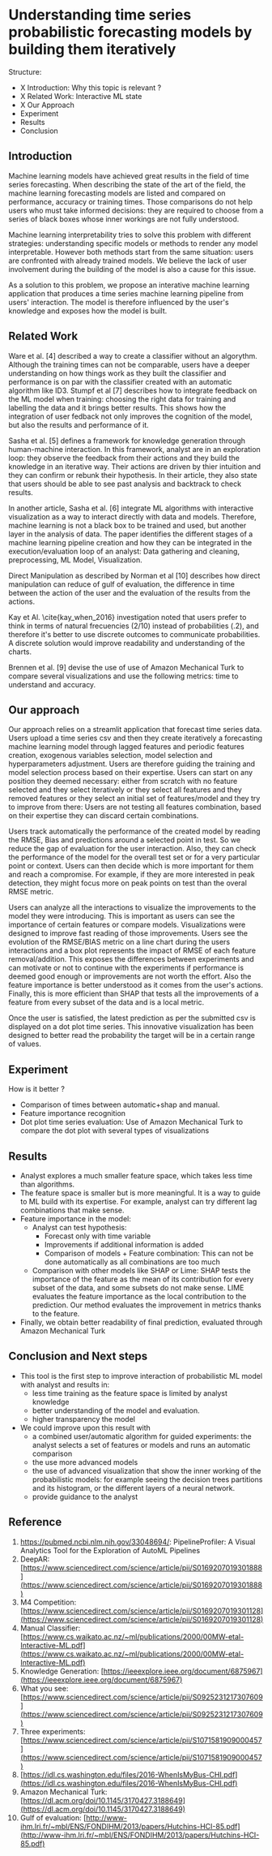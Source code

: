 # Understanding time series probabilistic forecasting models by building them iteratively

Structure:
- X Introduction: Why this topic is relevant ?
- X Related Work: Interactive ML state
- X Our Approach
- Experiment
- Results
- Conclusion

## Introduction

Machine learning models have achieved great results in the field of time series forecasting. When describing the state of the art of the field, the machine learning forecasting models are listed and compared on performance, accuracy or training times. Those comparisons do not help users who must take informed decisions: they are required to choose from a series of black boxes whose inner workings are not fully understood.

Machine learning interpretability tries to solve this problem with different strategies: understanding specific models or methods to render any model interpretable. However both methods start from the same situation: users are confronted with already trained models.
We believe the lack of user involvement during the building of the model is also a cause for this issue.

As a solution to this problem, we propose an interative machine learning application that produces a time series machine learning pipeline from users' interaction. The model is therefore influenced by the user's knowledge and exposes how the model is built.
## Related Work

Ware et al. [4] described a way to create a classifier without an algorythm. Although the training times can not be comparable, users have a deeper understanding on how things work as they built the classifier and performance is on par with the classifier created with an automatic algorithm like ID3. Stumpf et al [7] describes how to integrate feedback on the ML model when training: choosing the right data for training and labelling the data and it brings better results. This shows how the integration of user fedback not only improves the cognition of the model, but also the results and performance of it.

Sasha et al. [5] defines a framework for knowledge generation through human-machine interaction. In this framework, analyst are in an exploration loop: they observe the feedback from their actions and they build the knowledge in an iterative way. Their actions are driven by thier intuition and they can confirm or rebunk their hypothesis. In their article, they also state that users should be able to see past analysis and backtrack to check results. 

In another article, Sasha et al. [6] integrate ML algorithms with interactive visualization as a way to interact directly with data and models. Therefore, machine learning is not a black box to be trained and used, but another layer in the analysis of data. The paper identifies the different stages of a machine learning pipeline creation and how they can be integrated in the execution/evaluation loop of an analyst: Data gathering and cleaning, preprocessing, ML Model, Visualization.

Direct Manipulation as described by Norman et al [10] describes how direct manipulation can reduce of gulf of evaluation, the difference in time between the action of the user and the evaluation of the results from the actions.

Kay et Al. \cite{kay_when_2016} investigation noted that users prefer to think in terms of natural frecuencies (2/10) instead  of probabilities (.2), and therefore it's better to use discrete outcomes to communicate probabilities. A discrete solution would improve readability and understanding of the charts.

Brennen et al. [9] devise the use of use of Amazon Mechanical Turk to compare several visualizations and use the following metrics: time to understand and accuracy.
## Our approach

Our approach relies on a streamlit application that forecast time series data. Users upload a time series csv and then they create iteratively a forecasting machine learning model through lagged features and periodic features creation, exogenous variables selection, model selection and hyperparameters adjustment. 
Users are therefore guiding the training and model selection process based on their expertise. Users can start on any position they deemed necessary: either from scratch with no feature selected and they select iteratively or they select all features and they removed features or they select an initial set of features/model and they try to improve from there: Users are not testing all features combination, based on their expertise they can discard certain combinations.

Users track automatically the performance of the created model by reading the RMSE, Bias and predictions around a selected point in test. So we reduce the gap of evaluation for the user interaction. Also, they can check the performance of the model for the overall test set or for a very particular point or context. Users can then decide which is more important for them and reach a compromise. For example, if they are more interested in peak detection, they might focus more on peak points on test than the overal RMSE metric.

Users can analyze all the interactions to visualize the improvements to the model they were introducing. This is important as users can see the importance of certain features or compare models.
Visualizations were designed to improve fast reading of those improvements. Users see the evolution of the RMSE/BIAS metric on a line chart during the users interactions and a box plot represents the impact of RMSE of each feature removal/addition.
This exposes the differences between experiments and can motivate or not to continue with the experiments if performance is deemed good enough or improvements are not worth the effort. Also the feature importance is better understood as it comes from the user's actions. Finally, this is more efficient than SHAP that tests all the improvements of a feature from every subset of the data and is a local metric.

Once the user is satisfied, the latest prediction as per the submitted csv is displayed on a dot plot time series. This innovative visualization has been designed to better read the probability the target will be in a certain range of values. 

## Experiment

How is it better ?

- Comparison of times between automatic+shap and manual.
- Feature importance recognition
- Dot plot time series evaluation: Use of Amazon Mechanical Turk to compare the dot plot with several types of visualizations
## Results

- Analyst explores a much smaller feature space, which takes less time than algorithms.
- The feature space is smaller but is more meaningful. It is a way to guide to ML build with its expertise. For example, analyst can try different lag combinations that make sense.
- Feature importance in the model:
    - Analyst can test hypothesis:
        - Forecast only with time variable
        - Improvements if additional information is added
        - Comparison of models + Feature combination: This can not be done automatically as all combinations are too much
    - Comparison with other models like SHAP or Lime: SHAP tests the importance of the feature as the mean of its contribution for every subset of the data, and some subsets do not make sense.  LIME evaluates the feature importance as the local contribution to the prediction. Our method evaluates the improvement in metrics thanks to the feature.
- Finally, we obtain better readability of final prediction, evaluated through Amazon Mechanical Turk

## Conclusion and Next steps

- This tool is the first step to improve interaction of probabilistic ML model with analyst and results in:
    - less time training as the feature space is limited by analyst knowledge
    - better understanding of the model and evaluation.
    - higher transparency the model
- We could improve upon this result  with
    - a combined user/automatic algorithm for guided experiments: the analyst selects a set of features or models and runs an automatic comparison
    - the use more advanced models
    - the use of advanced visualization that show the inner working of the probabilistic models: for example seeing the decision trees partitions and its histogram, or the different layers of a neural network.
    - provide guidance to the analyst

## Reference

1.  https://pubmed.ncbi.nlm.nih.gov/33048694/: PipelineProfiler: A Visual Analytics Tool for the Exploration of AutoML Pipelines
2. DeepAR: [https://www.sciencedirect.com/science/article/pii/S0169207019301888](https://www.sciencedirect.com/science/article/pii/S0169207019301888) 
3. M4 Competition: [https://www.sciencedirect.com/science/article/pii/S0169207019301128](https://www.sciencedirect.com/science/article/pii/S0169207019301128)
4. Manual Classifier: [https://www.cs.waikato.ac.nz/~ml/publications/2000/00MW-etal-Interactive-ML.pdf](https://www.cs.waikato.ac.nz/~ml/publications/2000/00MW-etal-Interactive-ML.pdf)
5. Knowledge Generation: [https://ieeexplore.ieee.org/document/6875967](https://ieeexplore.ieee.org/document/6875967) 
6. What you see: [https://www.sciencedirect.com/science/article/pii/S0925231217307609](https://www.sciencedirect.com/science/article/pii/S0925231217307609) 
7. Three experiments: [https://www.sciencedirect.com/science/article/pii/S1071581909000457](https://www.sciencedirect.com/science/article/pii/S1071581909000457)
8. [https://idl.cs.washington.edu/files/2016-WhenIsMyBus-CHI.pdf](https://idl.cs.washington.edu/files/2016-WhenIsMyBus-CHI.pdf)
9. Amazon Mechanical Turk: [https://dl.acm.org/doi/10.1145/3170427.3188649](https://dl.acm.org/doi/10.1145/3170427.3188649)  
10. Gulf of evaluation: [http://www-ihm.lri.fr/~mbl/ENS/FONDIHM/2013/papers/Hutchins-HCI-85.pdf](http://www-ihm.lri.fr/~mbl/ENS/FONDIHM/2013/papers/Hutchins-HCI-85.pdf)
